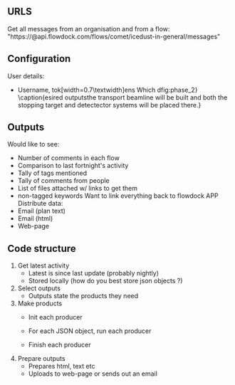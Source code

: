 URLS
----
Get all messages from an organisation and from a flow:
 "https://<private-token>@api.flowdock.com/flows/comet/icedust-in-general/messages"

Configuration
-------------
User details:
 - Username, tok[width=0.7\textwidth]ens
Which dfig:phase_2}
\caption{esired outputsthe transport beamline will be built and both the stopping target and detectector systems will be placed there.}

Outputs
-------
Would like to see:
- Number of comments in each flow
- Comparison to last fortnight's activity
- Tally of tags mentioned
- Tally of comments from people
- List of files attached w/ links to get them
- non-tagged keywords
Want to link everything back to flowdock APP
Distribute data:
 - Email (plan text)
 - Email (html)
 - Web-page

Code structure
--------------
1. Get latest activity
   - Latest is since last update (probably nightly)
   - Stored locally (how do you best store json objects ?)
2. Select outputs
   - Outputs state the products they need
3. Make products
   - Init each producer

   - For each JSON object, run each producer
   - Finish each producer
4. Prepare outputs
   - Prepares html, text etc 
   - Uploads to web-page or sends out an email
